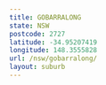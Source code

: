 ```yaml
---
title: GOBARRALONG
state: NSW
postcode: 2727
latitude: -34.95207419
longitude: 148.3555828
url: /nsw/gobarralong/
layout: suburb
---
```

